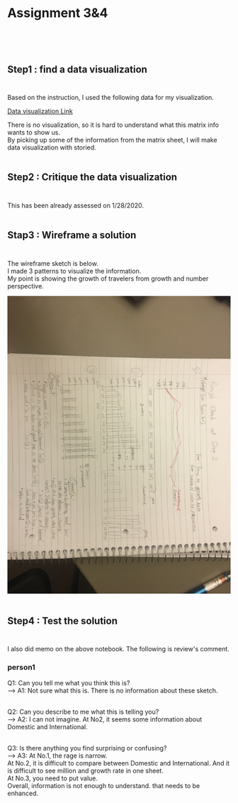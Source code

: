 # Assignment 3&4 </br></br></br>

## Step1 : find a data visualization</br></br>

Based on the instruction, I used the following data for my visualization.</br>

[Data visualization Link](https://www.ustravel.org/system/files/media_root/document/Research_Fact-Sheet_US-Travel-and-Tourism-Overview.pdf)</br>

There is no visualization, so it is hard to understand what this matrix info wants to show us. </br>
By picking up some of the information from the matrix sheet, I will make data visualization with storied.</br></br>

## Step2 : Critique the data visualization</br></br>

This has been already assessed on 1/28/2020.</br></br>

## Stap3 : Wireframe a solution</br></br>

The wireframe sketch is below.</br> 
I made 3 patterns to visualize the information.</br>
My point is showing the growth of travelers from growth and number perspective.</br>

![Alt text](/Wireframe.jpeg)</br></br>

## Step4 : Test the solution</br></br>

I also did memo on the above notebook. The following is review's comment.<br>

### person1</br>
Q1: Can you tell me what you think this is?</br>
--> A1: Not sure what this is. There is no information about these sketch.</br></br>

Q2: Can you describe to me what this is telling you?</br>
--> A2: I can not imagine. At No2, it seems some information about Domestic and International.</br></br>

Q3: Is there anything you find surprising or confusing?</br>
--> A3: At No.1, the rage is narrow.</br>
        At No.2, it is difficult to compare between Domestic and International. And it is difficult to see million and growth rate in one sheet.</br>
        At No.3, you need to put value.</br>
        Overall, information is not enough to understand. that needs to be enhanced.</br></br>
       



